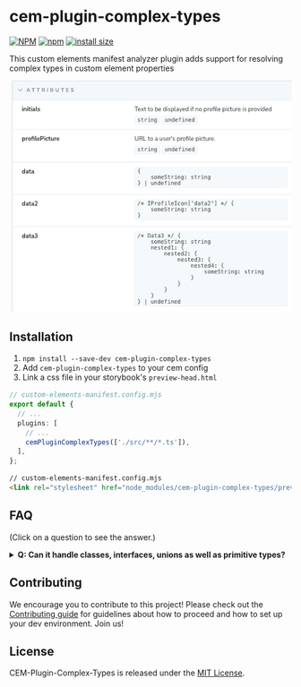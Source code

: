 # cem-plugin-complex-types

[![NPM](https://img.shields.io/npm/l/cem-plugin-complex-types)](https://github.com/jls-digital/cem-plugin-complex-types/blob/main/LICENSE)
[![npm](https://img.shields.io/npm/v/cem-plugin-complex-types)](https://www.npmjs.com/package/cem-plugin-complex-types)
[![install size](https://packagephobia.com/badge?p=cem-plugin-complex-types)](https://packagephobia.com/result?p=cem-plugin-complex-types)

This custom elements manifest analyzer plugin adds support for resolving complex types in custom element properties

![Screenshot of Addon](./docs/screenshot_1.png)

## Installation

1. `npm install --save-dev cem-plugin-complex-types`
2. Add `cem-plugin-complex-types` to your cem config
3. Link a css file in your storybook's `preview-head.html`

```ts
// custom-elements-manifest.config.mjs
export default {
  // ...
  plugins: [
    // ...
    cemPluginComplexTypes(['./src/**/*.ts']),
  ],
};
```

```html
// custom-elements-manifest.config.mjs
<link rel="stylesheet" href="node_modules/cem-plugin-complex-types/preview-head-fix.css" />
```

## FAQ

(Click on a question to see the answer.)

<details>
<summary><b>Q: Can it handle classes, interfaces, unions as well as primitive types?</b></summary>

A: Yes, the plugin should be able to handle all of these types. It will resolve the type
to its source code and display it in the Storybook addon panel. If the type is a class or interface, it will show the properties and methods of that type. If it's a union type, it will show all possible types in the union.
</details>

## Contributing

We encourage you to contribute to this project! Please check out the
[Contributing guide](CONTRIBUTING.md) for guidelines about how to proceed and
how to set up your dev environment. Join us!

## License

CEM-Plugin-Complex-Types is released under the [MIT License](LICENSE).
